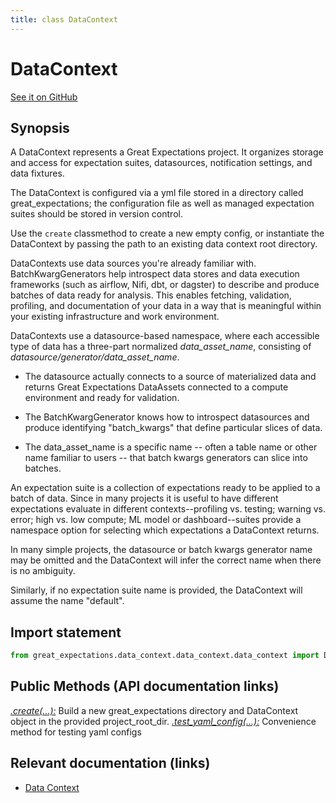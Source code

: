 ```yaml
---
title: class DataContext
---
```

# DataContext
[See it on GitHub](https://github.com/great-expectations/great_expectations/blob/develop/great_expectations/data_context/data_context/data_context.py)

## Synopsis

A DataContext represents a Great Expectations project. It organizes storage and access for
expectation suites, datasources, notification settings, and data fixtures.

The DataContext is configured via a yml file stored in a directory called great_expectations; the configuration file
as well as managed expectation suites should be stored in version control.

Use the `create` classmethod to create a new empty config, or instantiate the DataContext
by passing the path to an existing data context root directory.

DataContexts use data sources you're already familiar with. BatchKwargGenerators help introspect data stores and data execution
frameworks (such as airflow, Nifi, dbt, or dagster) to describe and produce batches of data ready for analysis. This
enables fetching, validation, profiling, and documentation of your data in a way that is meaningful within your
existing infrastructure and work environment.

DataContexts use a datasource-based namespace, where each accessible type of data has a three-part
normalized *data_asset_name*, consisting of *datasource/generator/data_asset_name*.

- The datasource actually connects to a source of materialized data and returns Great Expectations DataAssets connected to a compute environment and ready for validation.

- The BatchKwargGenerator knows how to introspect datasources and produce identifying "batch_kwargs" that define particular slices of data.

- The data_asset_name is a specific name -- often a table name or other name familiar to users -- that batch kwargs generators can slice into batches.

An expectation suite is a collection of expectations ready to be applied to a batch of data. Since
in many projects it is useful to have different expectations evaluate in different contexts--profiling
vs. testing; warning vs. error; high vs. low compute; ML model or dashboard--suites provide a namespace
option for selecting which expectations a DataContext returns.

In many simple projects, the datasource or batch kwargs generator name may be omitted and the DataContext will infer
the correct name when there is no ambiguity.

Similarly, if no expectation suite name is provided, the DataContext will assume the name "default".


## Import statement

```python
from great_expectations.data_context.data_context.data_context import DataContext
```


## Public Methods (API documentation links)

*[.create(...):](../methods/great_expectations-data_context-data_context-data_context-DataContext-create)* Build a new great_expectations directory and DataContext object in the provided project_root_dir.
*[.test_yaml_config(...):](../methods/great_expectations-data_context-data_context-data_context-DataContext-test_yaml_config)* Convenience method for testing yaml configs

## Relevant documentation (links)

- [Data Context](../../terms/data_context)